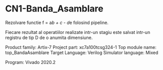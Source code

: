 # CN1-Banda_Asamblare
Rezolvare functie f = a*b + c - d*e folosind pipeline.

Fiecare rezultat al operatiilor realizate intr-un stagiu este salvat intr-un registru de tip D de o anumita dimensiune.

Product family: Artix-7
Project part: xc7a100tcsg324-1
Top module name: top_BandaAsamblare
Target Language: Verilog
Simulator language: Mixed

Program: Vivado 2020.2
